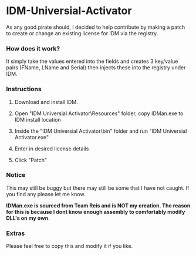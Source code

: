 # IDM-Universial-Activator

As any good pirate should, I decided to help contribute by making a patch to create or change an existing license for IDM via the registry.

### How does it work?

It simply take the values entered into the fields and creates 3 key/value pairs (FName, LName and Serial) then injects these into the registry under IDM.

### Instructions

1) Download and install IDM.

2) Open "IDM Universial Activator\Resources" folder, copy IDMan.exe to IDM install location

3) Inside the "IDM Universial Activator\bin" folder and run "IDM Universial Activator.exe"

4) Enter in desired license details

5) Click "Patch"

### Notice

This may still be buggy but there may still be some that I have not caught. If you find any please let me know.

**IDMan.exe is sourced from Team Reis and is NOT my creation. The reason for this is because I dont know enough assembly to comfortably modify DLL's on my own**.

### Extras

Please feel free to copy this and modify it if you like.


